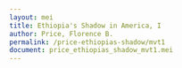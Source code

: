 ```yaml
---
layout: mei
title: Ethiopia's Shadow in America, I
author: Price, Florence B.
permalink: /price-ethiopias-shadow/mvt1
document: price_ethiopias_shadow_mvt1.mei
---
```

